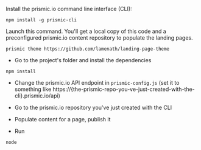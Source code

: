 Install the prismic.io command line interface (CLI):

```npm install -g prismic-cli```

Launch this command. You'll get a local copy of this code and a preconfigured prismic.io content repository to populate the landing pages.

```prismic theme https://github.com/lamenath/landing-page-theme```

- Go to the project's folder and install the dependencies

```npm install```

- Change the prismic.io API endpoint in ```prismic-config.js``` (set it to something like https://{the-prismic-repo-you-ve-just-created-with-the-cli}.prismic.io/api)

- Go to the prismic.io repository you've just created with the CLI

- Populate content for a page, publish it

- Run

```node```
